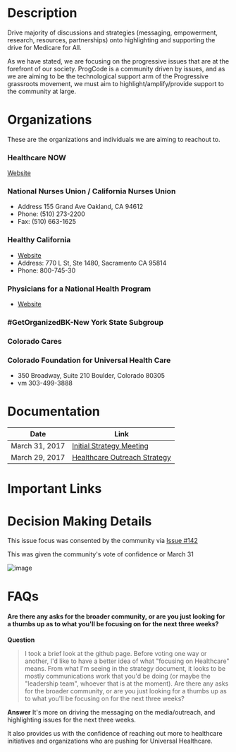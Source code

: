 # Description

Drive majority of discussions and strategies (messaging, empowerment, research, resources, partnerships) onto highlighting and supporting the drive for Medicare for All.

As we have stated, we are focusing on the progressive issues that are at the forefront of our society. ProgCode is a community driven by issues, and as we are aiming to be the technological support arm of the Progressive grassroots movement, we must aim to highlight/amplify/provide support to the community at large.

# Organizations

These are the organizations and individuals we are aiming to reachout to.

### Healthcare NOW

[Website](https://www.healthcare-now.org)

### National Nurses Union / California Nurses Union

* Address 155 Grand Ave Oakland, CA 94612
* Phone: (510) 273-2200 
* Fax: (510) 663-1625

### Healthy California  

* [Website](https://healthycaliforniacampaign.org/)
* Address: 770 L St, Ste 1480, Sacramento CA 95814  
* Phone: 800-745-30

### Physicians for a National Health Program

* [Website](http://www.pnhp.org/about/contact-us)

### #GetOrganizedBK-New York State Subgroup

### Colorado Cares

### Colorado Foundation for Universal Health Care

* 350 Broadway, Suite 210 Boulder, Colorado 80305
* vm 303-499-3888


# Documentation

| Date | Link |
|-- |-- |
| March 31, 2017 | [Initial Strategy Meeting](https://docs.google.com/document/d/10J9eIeICO1ot3d9K1G645RUb7xarMxR1ujj7qITTp04/edit) |
| March 29, 2017 | [Healthcare Outreach Strategy](https://docs.google.com/document/d/1Nv1gjrTVcflSfVsTMQGx9JIG5iDB1dFwofxPTjz09QI/edit#heading=h.nmlr3xpdvlkn) |

# Important Links

# Decision Making Details

This issue focus was consented by the community via [Issue #142](https://github.com/ProgressiveCoders/functions/issues/142)

This was given the community's vote of confidence or March 31

![image](https://cloud.githubusercontent.com/assets/25762075/24584615/fe7b4654-1740-11e7-96c6-dfcb94699137.png)
 
# FAQs

#### Are there any asks for the broader community, or are you just looking for a thumbs up as to what you'll be focusing on for the next three weeks?

**Question**
> I took a brief look at the github page.  Before voting one way or another, I'd like to have a better idea of what "focusing on Healthcare" means.  From what I'm seeing in the strategy document, it looks to be mostly communications work that you'd be doing (or maybe the "leadership team", whoever that is at the moment).  Are there any asks for the broader community, or are you just looking for a thumbs up as to what you'll be focusing on for the next three weeks?

**Answer** 
It's more on driving the messaging on the media/outreach, and highlighting issues for the next three weeks. 

It also provides us with the confidence of reaching out more to healthcare initiatives and organizations who are pushing for Universal Healthcare. 